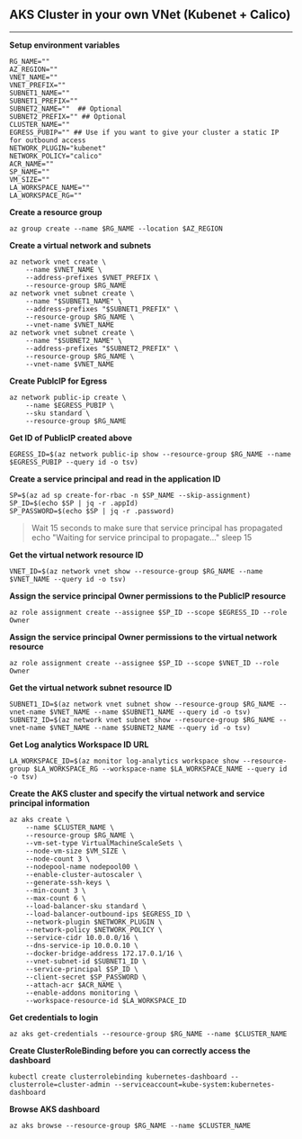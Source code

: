 ## AKS Cluster in your own VNet (Kubenet + Calico)
****
**Setup environment variables**

    RG_NAME=""
    AZ_REGION=""
    VNET_NAME=""
    VNET_PREFIX=""
    SUBNET1_NAME=""
    SUBNET1_PREFIX=""
    SUBNET2_NAME=""  ## Optional
    SUBNET2_PREFIX="" ## Optional
    CLUSTER_NAME=""
    EGRESS_PUBIP="" ## Use if you want to give your cluster a static IP for outbound access
    NETWORK_PLUGIN="kubenet"
    NETWORK_POLICY="calico"
    ACR_NAME=""
    SP_NAME=""
    VM_SIZE=""
    LA_WORKSPACE_NAME=""
    LA_WORKSPACE_RG=""

**Create a resource group**

    az group create --name $RG_NAME --location $AZ_REGION

**Create a virtual network and subnets**

    az network vnet create \
        --name $VNET_NAME \
        --address-prefixes $VNET_PREFIX \
        --resource-group $RG_NAME
    az network vnet subnet create \
        --name "$SUBNET1_NAME" \
        --address-prefixes "$SUBNET1_PREFIX" \
        --resource-group $RG_NAME \
        --vnet-name $VNET_NAME
    az network vnet subnet create \
        --name "$SUBNET2_NAME" \
        --address-prefixes "$SUBNET2_PREFIX" \
        --resource-group $RG_NAME \
        --vnet-name $VNET_NAME

**Create PublcIP for Egress**

    az network public-ip create \
        --name $EGRESS_PUBIP \
        --sku standard \
        --resource-group $RG_NAME

**Get ID of PublicIP created above**

    EGRESS_ID=$(az network public-ip show --resource-group $RG_NAME --name $EGRESS_PUBIP --query id -o tsv)

**Create a service principal and read in the application ID**

    SP=$(az ad sp create-for-rbac -n $SP_NAME --skip-assignment)
    SP_ID=$(echo $SP | jq -r .appId)
    SP_PASSWORD=$(echo $SP | jq -r .password)

>Wait 15 seconds to make sure that service principal has propagated
    echo "Waiting for service principal to propagate..."
    sleep 15

**Get the virtual network resource ID**

    VNET_ID=$(az network vnet show --resource-group $RG_NAME --name $VNET_NAME --query id -o tsv)

**Assign the service principal Owner permissions to the PublicIP resource**

    az role assignment create --assignee $SP_ID --scope $EGRESS_ID --role Owner

**Assign the service principal Owner permissions to the virtual network resource**

    az role assignment create --assignee $SP_ID --scope $VNET_ID --role Owner

**Get the virtual network subnet resource ID**

    SUBNET1_ID=$(az network vnet subnet show --resource-group $RG_NAME --vnet-name $VNET_NAME --name $SUBNET1_NAME --query id -o tsv)
    SUBNET2_ID=$(az network vnet subnet show --resource-group $RG_NAME --vnet-name $VNET_NAME --name $SUBNET2_NAME --query id -o tsv)

**Get Log analytics Workspace ID URL**

    LA_WORKSPACE_ID=$(az monitor log-analytics workspace show --resource-group $LA_WORKSPACE_RG --workspace-name $LA_WORKSPACE_NAME --query id -o tsv)

**Create the AKS cluster and specify the virtual network and service principal information**

    az aks create \
        --name $CLUSTER_NAME \
        --resource-group $RG_NAME \
        --vm-set-type VirtualMachineScaleSets \
        --node-vm-size $VM_SIZE \
        --node-count 3 \
        --nodepool-name nodepool00 \
        --enable-cluster-autoscaler \
        --generate-ssh-keys \
        --min-count 3 \
        --max-count 6 \
        --load-balancer-sku standard \
        --load-balancer-outbound-ips $EGRESS_ID \
        --network-plugin $NETWORK_PLUGIN \
        --network-policy $NETWORK_POLICY \
        --service-cidr 10.0.0.0/16 \
        --dns-service-ip 10.0.0.10 \
        --docker-bridge-address 172.17.0.1/16 \
        --vnet-subnet-id $SUBNET1_ID \
        --service-principal $SP_ID \
        --client-secret $SP_PASSWORD \
        --attach-acr $ACR_NAME \
        --enable-addons monitoring \
        --workspace-resource-id $LA_WORKSPACE_ID

**Get credentials to login**

    az aks get-credentials --resource-group $RG_NAME --name $CLUSTER_NAME

**Create ClusterRoleBinding before you can correctly access the dashboard**

    kubectl create clusterrolebinding kubernetes-dashboard --clusterrole=cluster-admin --serviceaccount=kube-system:kubernetes-dashboard

**Browse AKS dashboard**

    az aks browse --resource-group $RG_NAME --name $CLUSTER_NAME